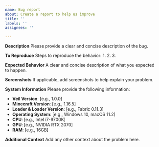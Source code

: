 ```yaml
---
name: Bug report
about: Create a report to help us improve
title: ''
labels: ''
assignees: ''

---
```


**Description**
Please provide a clear and concise description of the bug.

**To Reproduce**
Steps to reproduce the behavior:
1. 
2. 
3. 

**Expected Behavior**
A clear and concise description of what you expected to happen.

**Screenshots**
If applicable, add screenshots to help explain your problem.

**System Information**
Please provide the following information:
- **Veil Version**: [e.g., 1.0.0]
- **Minecraft Version**: [e.g., 1.16.5]
- **Loader & Loader Version**: [e.g., Fabric 0.11.3]
- **Operating System**: [e.g., Windows 10, macOS 11.2]
- **CPU**: [e.g., Intel i7-9700K]
- **GPU**: [e.g., NVIDIA RTX 2070]
- **RAM**: [e.g., 16GB]

**Additional Context**
Add any other context about the problem here.
